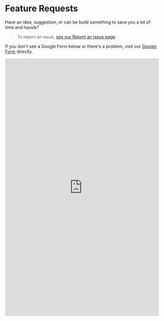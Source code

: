 # Feature Requests

Have an idea, suggestion, or can be build something to save you a lot of time and
hassle?

> To report an issue, [see our Report an Issue page](/documentation/support/report_an_issue/).

If you don't see a Google Form below or there's a problem, visit our
[Google Form](https://docs.google.com/forms/d/1sd5s6GzGyJni2lvDr8YsuCT1GNq9KsUuGTtviOqiw3c/edit?usp=sharing)
directly.

<iframe src="https://docs.google.com/forms/d/e/1FAIpQLSfHtvWlcQfFFV5LrDda67croP9955aOZ5ejqzfNWIW7trFFnQ/viewform?usp=sf_link"
        width="100%" height="841" frameborder="0" marginheight="0" marginwidth="0">Loading Google Form...</iframe>
